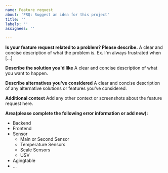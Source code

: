 ```yaml
---
name: Feature request
about: 'FRQ: Suggest an idea for this project'
title: ''
labels: ''
assignees: ''

---
```


**Is your feature request related to a problem? Please describe.**
A clear and concise description of what the problem is. Ex. I'm always frustrated when [...]

**Describe the solution you'd like**
A clear and concise description of what you want to happen.

**Describe alternatives you've considered**
A clear and concise description of any alternative solutions or features you've considered.

**Additional context**
Add any other context or screenshots about the feature request here.

**Area(please complete the following error information or add new):**
 - Backend
 - Frontend
 - Sensor
    - Main or Second Sensor
    - Temperature Sensors
    - Scale Sensors
    - USV
 - Agingtable
 - …
